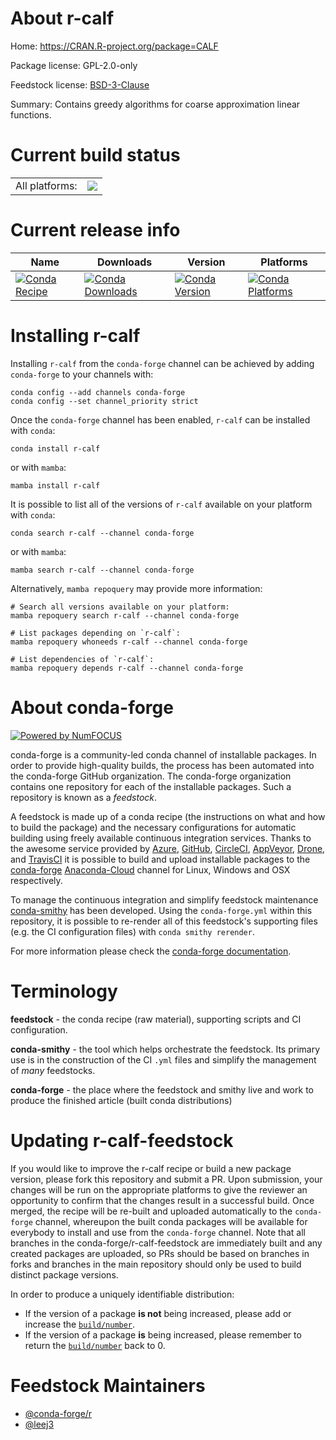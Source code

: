 About r-calf
============

Home: https://CRAN.R-project.org/package=CALF

Package license: GPL-2.0-only

Feedstock license: [BSD-3-Clause](https://github.com/conda-forge/r-calf-feedstock/blob/main/LICENSE.txt)

Summary: Contains greedy algorithms for coarse approximation linear functions.

Current build status
====================


<table><tr><td>All platforms:</td>
    <td>
      <a href="https://dev.azure.com/conda-forge/feedstock-builds/_build/latest?definitionId=18332&branchName=main">
        <img src="https://dev.azure.com/conda-forge/feedstock-builds/_apis/build/status/r-calf-feedstock?branchName=main">
      </a>
    </td>
  </tr>
</table>

Current release info
====================

| Name | Downloads | Version | Platforms |
| --- | --- | --- | --- |
| [![Conda Recipe](https://img.shields.io/badge/recipe-r--calf-green.svg)](https://anaconda.org/conda-forge/r-calf) | [![Conda Downloads](https://img.shields.io/conda/dn/conda-forge/r-calf.svg)](https://anaconda.org/conda-forge/r-calf) | [![Conda Version](https://img.shields.io/conda/vn/conda-forge/r-calf.svg)](https://anaconda.org/conda-forge/r-calf) | [![Conda Platforms](https://img.shields.io/conda/pn/conda-forge/r-calf.svg)](https://anaconda.org/conda-forge/r-calf) |

Installing r-calf
=================

Installing `r-calf` from the `conda-forge` channel can be achieved by adding `conda-forge` to your channels with:

```
conda config --add channels conda-forge
conda config --set channel_priority strict
```

Once the `conda-forge` channel has been enabled, `r-calf` can be installed with `conda`:

```
conda install r-calf
```

or with `mamba`:

```
mamba install r-calf
```

It is possible to list all of the versions of `r-calf` available on your platform with `conda`:

```
conda search r-calf --channel conda-forge
```

or with `mamba`:

```
mamba search r-calf --channel conda-forge
```

Alternatively, `mamba repoquery` may provide more information:

```
# Search all versions available on your platform:
mamba repoquery search r-calf --channel conda-forge

# List packages depending on `r-calf`:
mamba repoquery whoneeds r-calf --channel conda-forge

# List dependencies of `r-calf`:
mamba repoquery depends r-calf --channel conda-forge
```


About conda-forge
=================

[![Powered by
NumFOCUS](https://img.shields.io/badge/powered%20by-NumFOCUS-orange.svg?style=flat&colorA=E1523D&colorB=007D8A)](https://numfocus.org)

conda-forge is a community-led conda channel of installable packages.
In order to provide high-quality builds, the process has been automated into the
conda-forge GitHub organization. The conda-forge organization contains one repository
for each of the installable packages. Such a repository is known as a *feedstock*.

A feedstock is made up of a conda recipe (the instructions on what and how to build
the package) and the necessary configurations for automatic building using freely
available continuous integration services. Thanks to the awesome service provided by
[Azure](https://azure.microsoft.com/en-us/services/devops/), [GitHub](https://github.com/),
[CircleCI](https://circleci.com/), [AppVeyor](https://www.appveyor.com/),
[Drone](https://cloud.drone.io/welcome), and [TravisCI](https://travis-ci.com/)
it is possible to build and upload installable packages to the
[conda-forge](https://anaconda.org/conda-forge) [Anaconda-Cloud](https://anaconda.org/)
channel for Linux, Windows and OSX respectively.

To manage the continuous integration and simplify feedstock maintenance
[conda-smithy](https://github.com/conda-forge/conda-smithy) has been developed.
Using the ``conda-forge.yml`` within this repository, it is possible to re-render all of
this feedstock's supporting files (e.g. the CI configuration files) with ``conda smithy rerender``.

For more information please check the [conda-forge documentation](https://conda-forge.org/docs/).

Terminology
===========

**feedstock** - the conda recipe (raw material), supporting scripts and CI configuration.

**conda-smithy** - the tool which helps orchestrate the feedstock.
                   Its primary use is in the construction of the CI ``.yml`` files
                   and simplify the management of *many* feedstocks.

**conda-forge** - the place where the feedstock and smithy live and work to
                  produce the finished article (built conda distributions)


Updating r-calf-feedstock
=========================

If you would like to improve the r-calf recipe or build a new
package version, please fork this repository and submit a PR. Upon submission,
your changes will be run on the appropriate platforms to give the reviewer an
opportunity to confirm that the changes result in a successful build. Once
merged, the recipe will be re-built and uploaded automatically to the
`conda-forge` channel, whereupon the built conda packages will be available for
everybody to install and use from the `conda-forge` channel.
Note that all branches in the conda-forge/r-calf-feedstock are
immediately built and any created packages are uploaded, so PRs should be based
on branches in forks and branches in the main repository should only be used to
build distinct package versions.

In order to produce a uniquely identifiable distribution:
 * If the version of a package **is not** being increased, please add or increase
   the [``build/number``](https://docs.conda.io/projects/conda-build/en/latest/resources/define-metadata.html#build-number-and-string).
 * If the version of a package **is** being increased, please remember to return
   the [``build/number``](https://docs.conda.io/projects/conda-build/en/latest/resources/define-metadata.html#build-number-and-string)
   back to 0.

Feedstock Maintainers
=====================

* [@conda-forge/r](https://github.com/conda-forge/r/)
* [@leej3](https://github.com/leej3/)

